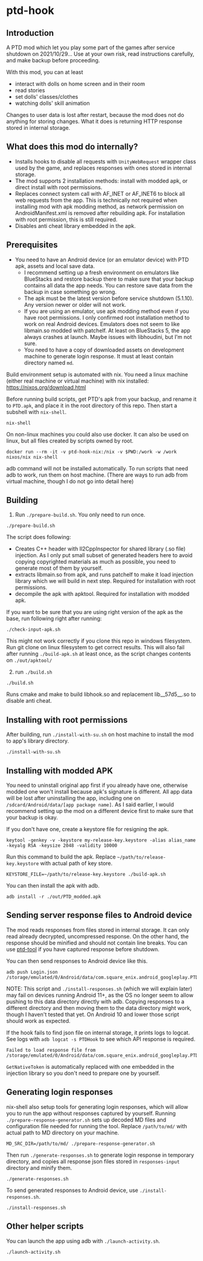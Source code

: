 # ptd-hook

## Introduction

A PTD mod which let you play some part of the games after service shutdown on 2021/10/29...
Use at your own risk, read instructions carefully, and make backup before proceeding.

With this mod, you can at least

* interact with dolls on home screen and in their room
* read stories
* set dolls' classes/clothes
* watching dolls' skill animation

Changes to user data is lost after restart, because the mod does not do anything for storing changes. What it does is returning HTTP response stored in internal storage.

## What does this mod do internally?

* Installs hooks to disable all requests with `UnityWebRequest` wrapper class used by the game, and replaces responses with ones stored in internal storage.
* The mod supports 2 installation methods: install with modded apk, or direct install with root permissions.
* Replaces connect system call with AF_INET or AF_INET6 to block all web requests from the app. This is technically not required when installing mod with apk modding method, as network permission on AndroidManifest.xml is removed after rebuilding apk. For installation with root permission, this is still required.
* Disables anti cheat library embedded in the apk.

## Prerequisites

* You need to have an Android device (or an emulator device) with PTD apk, assets and local save data.
  * I recommend setting up a fresh environment on emulators like BlueStacks and restore backup there to make sure that your backup contains all data the app needs. You can restore save data from the backup in case something go wrong.
  * The apk must be the latest version before service shutdown (5.1.10). Any version newer or older will not work.
  * If you are using an emulator, use apk modding method even if you have root permissions. I only confirmed root installation method to work on real Android devices. Emulators does not seem to like libmain.so modded with patchelf. At least on BlueStacks 5, the app always crashes at launch. Maybe issues with libhoudini, but I'm not sure.
  * You need to have a copy of downloaded assets on development machine to generate login response. It must at least contain directory named `md`.

Build environment setup is automated with nix.
You need a linux machine (either real machine or virtual machine) with nix installed: https://nixos.org/download.html

Before running build scripts, get PTD's apk from your backup, and rename it to `PTD.apk`, and place it in the root directory of this repo. Then start a subshell with `nix-shell`.

```
nix-shell
```

On non-linux machines you could also use docker. It can also be used on linux, but all files created by scripts owned by root.

```
docker run --rm -it -v ptd-hook-nix:/nix -v $PWD:/work -w /work nixos/nix nix-shell
```

adb command will not be installed automatically. To run scripts that need adb to work, run them on host machine.
(There are ways to run adb from virtual machine, though I do not go into detail here)
## Building

1. Run `./prepare-build.sh`. You only need to run once.

```
./prepare-build.sh
```

The script does following:

* Creates C++ header with Il2CppInspector for shared library (.so file) injection. As I only put small subset of generated headers here to avoid copying copyrighted materials as much as possible, you need to generate most of them by yourself.
* extracts libmain.so from apk, and runs patchelf to make it load injection library which we will build in next step. Required for installation with root permissions.
* decompile the apk with apktool. Required for installation with modded apk.

If you want to be sure that you are using right version of the apk as the base, run following right after running:

```
./check-input-apk.sh
```

This might not work correctly if you clone this repo in windows filesystem. Run git clone on linux filesystem to get correct results.
This will also fail after running `./build-apk.sh` at least once, as the script changes contents on `./out/apktool/`


2. run `./build.sh`

```
./build.sh
```

Runs cmake and make to build libhook.so and replacement lib__57d5__.so to disable anti cheat.

## Installing with root permissions

After building, run `./install-with-su.sh` on host machine to install the mod to app's library directory.

```
./install-with-su.sh
```

## Installing with modded APK

You need to uninstall original app first if you already have one, otherwise modded one won't install because apk's signature is different. All app data will be lost after uninstalling the app, including one on `/sdcard/Android/data/[app package name]`. As I said earlier, I would recommend setting up the mod on a different device first to make sure that your backup is okay.

If you don't have one, create a keystore file for resigning the apk.

```
keytool -genkey -v -keystore my-release-key.keystore -alias alias_name -keyalg RSA -keysize 2048 -validity 10000
```

Run this command to build the apk.
Replace `~/path/to/release-key.keystore` with actual path of key store.

```
KEYSTORE_FILE=~/path/to/release-key.keystore ./build-apk.sh
```

You can then install the apk with adb.

```
adb install -r ./out/PTD_modded.apk
```

## Sending server response files to Android device

The mod reads responses from files stored in internal storage. It can only read already decrypted, uncompressed response. On the other hand, the response should be minified and should not contain line breaks. You can use [ptd-tool](https://gitee.com/binaryeater/ptd-tool) if you have captured response before shutdown.

You can then send responses to Android device like this.

```
adb push Login.json /storage/emulated/0/Android/data/com.square_enix.android_googleplay.PTD/files/Responses/
```

NOTE: This script and `./install-responses.sh` (which we will explain later) may fail on devices running Android 11+, as the OS no longer seem to allow pushing to this data directory directly with adb. Copying responses to a different directory and then moving them to the data directory might work, though I haven't tested that yet. On Android 10 and lower those script should work as expected.

If the hook fails to find json file on internal storage, it prints logs to logcat. See logs with `adb logcat -s PTDHook` to see which API response is required.

```
Failed to load response file from /storage/emulated/0/Android/data/com.square_enix.android_googleplay.PTD/files/Responses/EquipmentAvatar.json
```

`GetNativeToken` is automatically replaced with one embedded in the injection library so you don't need to prepare one by yourself.

## Generating login responses

nix-shell also setup tools for generating login responses, which will allow you to run the app without responses captured by yourself.
Running `./prepare-response-generator.sh` sets up decoded MD files and configuration file needed for running the tool.
Replace `/path/to/md/` with actual path to MD directory on your machine.

```
MD_SRC_DIR=/path/to/md/ ./prepare-response-generator.sh
```

Then run `./generate-responses.sh` to generate login response in temporary directory, and copies all response json files stored in `responses-input` directory and minify them.

```
./generate-responses.sh
```

To send generated responses to Android device, use `./install-responses.sh`.

```
./install-responses.sh
```

## Other helper scripts

You can launch the app using adb with `./launch-activity.sh`.

```
./launch-activity.sh
```
